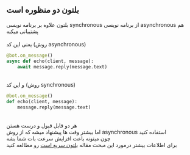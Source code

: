 ## بلتون دو منظوره است

بلتون علاوه بر برنامه نویسی synchronous از برنامه نویسی asynchronous هم پشتیبانی میکنه\
\
یعنی این کد (روش asynchronous)

```python
@bot.on_message()
async def echo(client, message):
    await message.reply(message.text)
```

\
و این کد (روش synchronous)

```python
@bot.on_message()
def echo(client, message):
    message.reply(message.text)
```

\
هر دو قابل قبول و درست هستن\
اما بیشتر وقت ها پیشنهاد میشه که از روش asynchronous استفاده کنید\
چون میتونه باعث افزایش سرعت بات شما بشه\
برای اطلاعات بیشتر درمورد این مبحث مقاله [بلتون سریع است](./balethon_is_fast) رو مطالعه کنید